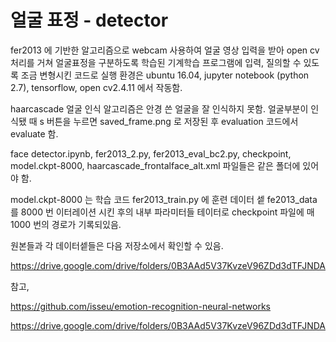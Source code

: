 # 얼굴 표정 - detector

fer2013 에 기반한 알고리즘으로 webcam 사용하여 얼굴 영상 입력을 받아 open cv 처리를 거쳐 얼굴표정을 구분하도록 학습된 기계학습 프로그램에 입력, 질의할 수 있도록 조금 변형시킨 코드로 실행 환경은 ubuntu 16.04, jupyter notebook (python 2.7), tensorflow, open cv2.4.11 에서 작동함.   

haarcascade 얼굴 인식 알고리즘은 안경 쓴 얼굴을 잘 인식하지 못함. 얼굴부분이 인식됐 때 s 버튼을 누르면 saved_frame.png 로 저장된 후 evaluation 코드에서 evaluate 함.

face detector.ipynb, fer2013_2.py, fer2013_eval_bc2.py, checkpoint, model.ckpt-8000, haarcascade_frontalface_alt.xml 파일들은 같은 폴더에 있어야 함.

model.ckpt-8000 는 학습 코드 fer2013_train.py 에 훈련 데이터 셑 fe2013_data 를 8000 번 이터레이션 시킨 후의 내부 파라미터들 테이터로 checkpoint 파일에 매 1000 번의 경로가 기록되있음.

원본들과 각 데이터셑들은 다음 저장소에서 확인할 수 있음.

https://drive.google.com/drive/folders/0B3AAd5V37KvzeV96ZDd3dTFJNDA

참고,

https://github.com/isseu/emotion-recognition-neural-networks

https://drive.google.com/drive/folders/0B3AAd5V37KvzeV96ZDd3dTFJNDA
